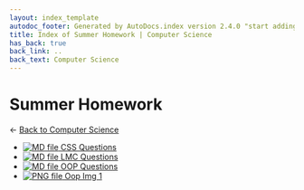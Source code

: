 ```yaml
---
layout: index_template
autodoc_footer: Generated by AutoDocs.index version 2.4.0 "start adding backlinks" ⓒ Starwort, 2020
title: Index of Summer Homework | Computer Science
has_back: true
back_link: ..
back_text: Computer Science
---
```


# **Summer Homework**

← [Back to Computer Science](..)

- [![MD file](https://img.icons8.com/windows/512/03dac6/regular-document.png) CSS Questions](./CSS_Questions.html)
- [![MD file](https://img.icons8.com/windows/512/03dac6/regular-document.png) LMC Questions](./LMC_Questions.html)
- [![MD file](https://img.icons8.com/windows/512/03dac6/regular-document.png) OOP Questions](./OOP_Questions.html)
- [![PNG file](https://img.icons8.com/windows/512/03dac6/image-document.png) Oop Img 1](./oop_img_1.png)
